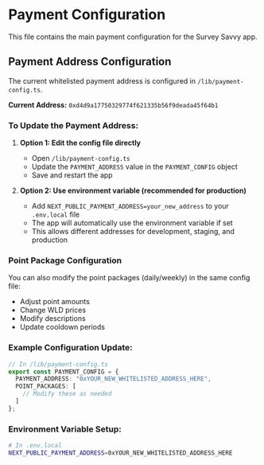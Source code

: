 # Payment Configuration

This file contains the main payment configuration for the Survey Savvy app.

## Payment Address Configuration

The current whitelisted payment address is configured in `/lib/payment-config.ts`.

**Current Address:** `0xd4d9a17750329774f621335b56f9deada45f64b1`

### To Update the Payment Address:

1. **Option 1: Edit the config file directly**
   - Open `/lib/payment-config.ts`
   - Update the `PAYMENT_ADDRESS` value in the `PAYMENT_CONFIG` object
   - Save and restart the app

2. **Option 2: Use environment variable (recommended for production)**
   - Add `NEXT_PUBLIC_PAYMENT_ADDRESS=your_new_address` to your `.env.local` file
   - The app will automatically use the environment variable if set
   - This allows different addresses for development, staging, and production

### Point Package Configuration

You can also modify the point packages (daily/weekly) in the same config file:
- Adjust point amounts
- Change WLD prices  
- Modify descriptions
- Update cooldown periods

### Example Configuration Update:

```typescript
// In /lib/payment-config.ts
export const PAYMENT_CONFIG = {
  PAYMENT_ADDRESS: "0xYOUR_NEW_WHITELISTED_ADDRESS_HERE",
  POINT_PACKAGES: [
    // Modify these as needed
  ]
};
```

### Environment Variable Setup:

```bash
# In .env.local
NEXT_PUBLIC_PAYMENT_ADDRESS=0xYOUR_NEW_WHITELISTED_ADDRESS_HERE
```
